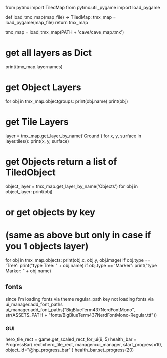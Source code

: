 from pytmx import TiledMap
from pytmx.util_pygame import load_pygame

def load_tmx_map(map_file) -> TiledMap:
    tmx_map = load_pygame(map_file)
    return tmx_map


tmx_map = load_tmx_map(PATH + 'cave/cave_map.tmx')

# get all layers as Dict
print(tmx_map.layernames)

# get Object Layers
for obj in tmx_map.objectgroups:
    print(obj.name)
    print(obj)

# get Tile Layers
layer = tmx_map.get_layer_by_name('Ground')
for x, y, surface in layer.tiles():
    print(x, y, surface)

# get Objects return a list of TiledObject
object_layer = tmx_map.get_layer_by_name('Objects')
for obj in object_layer:
    print(obj)

# or get objects by key
# (same as above but only in case if you 1 objects layer)
for obj in tmx_map.objects:
    print(obj.x, obj.y, obj.image)
    if obj.type == 'Tree':
        print("type Tree: " + obj.name)
    if obj.type == 'Marker':
        print("type Marker: " + obj.name)


## fonts
since I'm loading fonts via theme regular_path key not loading fonts via ui_manager.add_font_paths
ui_manager.add_font_paths("BigBlueTerm437NerdFontMono", str(ASSETS_PATH + "fonts/BigBlueTerm437NerdFontMono-Regular.ttf"))


### GUI
hero_tile_rect = game.get_scaled_rect_for_ui(9, 5)
health_bar = ProgressBar(
    rect=hero_tile_rect,
    manager=ui_manager,
    start_progress=10,
    object_id="@hp_progress_bar"
)
health_bar.set_progress(20)